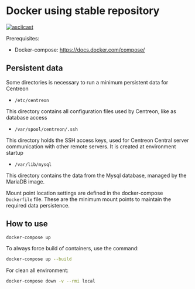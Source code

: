 Docker using stable repository
==============================

[![asciicast](https://asciinema.org/a/fd3IpIoRupeJbhMCH8Q6Op1PK.svg)](https://asciinema.org/a/fd3IpIoRupeJbhMCH8Q6Op1PK)

Prerequisites:

- Docker-compose: <https://docs.docker.com/compose/>


Persistent data
---------------

Some directories is necessary to run a minimum persistent data for Centreon

- `/etc/centreon`

This directory contains all configuration files used by Centreon, like as database access

- `/var/spool/centreon/.ssh`

This directory holds the SSH access keys, used for Centreon Central server communication with other remote servers. It is created at environment startup

- `/var/lib/mysql`

This directory contains the data from the Mysql database, managed by the MariaDB image.

Mount point location settings are defined in the docker-compose `Dockerfile` file. These are the minimum mount points to maintain the required data persistence.

How to use
----------

```bash
docker-compose up
```

To always force build of containers, use the command:

```bash
docker-compose up --build
```

For clean all environment:

```bash
docker-compose down -v --rmi local
```
